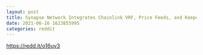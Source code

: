```yaml
--- 
layout: post 
title: Synapse Network Integrates Chainlink VRF, Price Feeds, and Keepers to Enhance Its Ecosystem 
date: 2021-06-16 1623855995 
categories: reddit 
--- 
```

https://redd.it/o16uy3